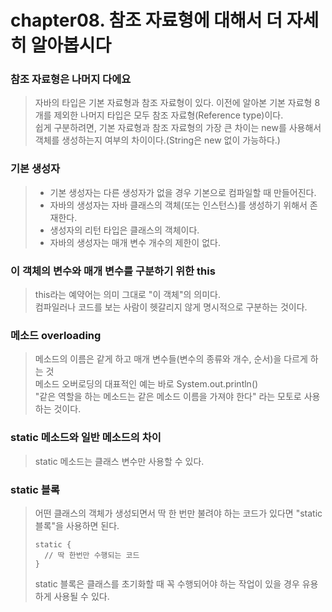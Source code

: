 # chapter08. 참조 자료형에 대해서 더 자세히 알아봅시다

### 참조 자료형은 나머지 다에요
> 자바의 타입은 기본 자료형과 참조 자료형이 있다. 이전에 알아본 기본 자료형 8개를 제외한 
> 나머지 타입은 모두 참조 자료형(Reference type)이다.   
> 쉽게 구분하려면, 기본 자료형과 참조 자료형의 가장 큰 차이는
> new를 사용해서 객체를 생성하는지 여부의 차이이다.(String은 new 없이 가능하다.)

### 기본 생성자
> - 기본 생성자는 다른 생성자가 없을 경우 기본으로 컴파일할 때 만들어진다.   
> - 자바의 생성자는 자바 클래스의 객체(또는 인스턴스)를 생성하기 위해서 존재한다.   
> - 생성자의 리턴 타입은 클래스의 객체이다.
> - 자바의 생성자는 매개 변수 개수의 제한이 없다.

### 이 객체의 변수와 매개 변수를 구분하기 위한 this
> this라는 예약어는 의미 그대로 "이 객체"의 의미다.   
> 컴파일러나 코드를 보는 사람이 헷갈리지 않게 명시적으로 구분하는 것이다.

### 메소드 overloading
> 메소드의 이름은 같게 하고 매개 변수들(변수의 종류와 개수, 순서)을 다르게 하는 것   
> 메소드 오버로딩의 대표적인 예는 바로 System.out.println()   
> "같은 역할을 하는 메소드는 같은 메소드 이름을 가져야 한다" 라는 모토로 사용하는 것이다.

### static 메소드와 일반 메소드의 차이
> static 메소드는 클래스 변수만 사용할 수 있다.
> 

### static 블록
> 어떤 클래스의 객체가 생성되면서 딱 한 번만 불려야 하는 코드가 있다면 "static 블록"을 사용하면 된다.
> ````
> static {
>   // 딱 한번만 수행되는 코드
> }
> ````
> static 블록은 클래스를 초기화할 때 꼭 수행되어야 하는 작업이 있을 경우 유용하게 사용될 수 있다.
